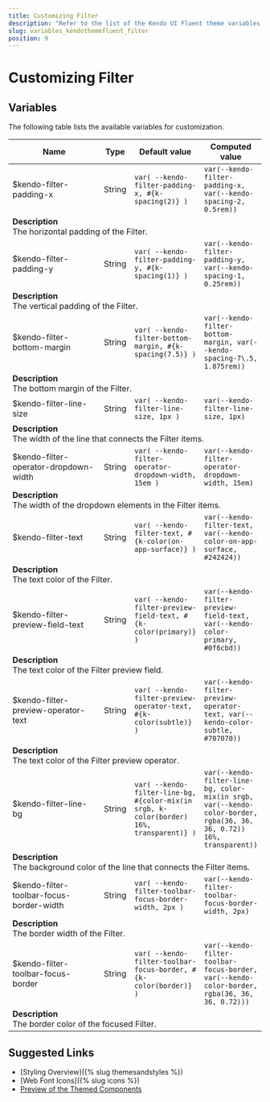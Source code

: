 ```yaml
---
title: Customizing Filter
description: "Refer to the list of the Kendo UI Fluent theme variables available for customization."
slug: variables_kendothemefluent_filter
position: 9
---
```


# Customizing Filter

## Variables

The following table lists the available variables for customization.

<table class="theme-variables">
    <colgroup>
    <col style="width: 200px; white-space:nowrap;" />
    <col />
    <col />
    <col />
</colgroup>
<thead>
    <tr>
        <th>Name</th>
        <th>Type</th>
        <th>Default value</th>
        <th>Computed value</th>
    </tr>
</thead>
<tbody>
        <tr>
    <td>$kendo-filter-padding-x</td>
    <td>String</td>
    <td><code>var( --kendo-filter-padding-x, #{k-spacing(2)} )</code></td>
    <td><code>var(--kendo-filter-padding-x, var(--kendo-spacing-2, 0.5rem))</code></td>
</tr>
<tr>
    <td colspan="4" class="theme-variables-description-container"><div><b>Description</b><div class="theme-variables-description">The horizontal padding of the Filter.</div></div>
    </td>
</tr>
<tr>
    <td>$kendo-filter-padding-y</td>
    <td>String</td>
    <td><code>var( --kendo-filter-padding-y, #{k-spacing(1)} )</code></td>
    <td><code>var(--kendo-filter-padding-y, var(--kendo-spacing-1, 0.25rem))</code></td>
</tr>
<tr>
    <td colspan="4" class="theme-variables-description-container"><div><b>Description</b><div class="theme-variables-description">The vertical padding of the Filter.</div></div>
    </td>
</tr>
<tr>
    <td>$kendo-filter-bottom-margin</td>
    <td>String</td>
    <td><code>var( --kendo-filter-bottom-margin, #{k-spacing(7.5)} )</code></td>
    <td><code>var(--kendo-filter-bottom-margin, var(--kendo-spacing-7\.5, 1.875rem))</code></td>
</tr>
<tr>
    <td colspan="4" class="theme-variables-description-container"><div><b>Description</b><div class="theme-variables-description">The bottom margin of the Filter.</div></div>
    </td>
</tr>
<tr>
    <td>$kendo-filter-line-size</td>
    <td>String</td>
    <td><code>var( --kendo-filter-line-size, 1px )</code></td>
    <td><code>var(--kendo-filter-line-size, 1px)</code></td>
</tr>
<tr>
    <td colspan="4" class="theme-variables-description-container"><div><b>Description</b><div class="theme-variables-description">The width of the line that connects the Filter items.</div></div>
    </td>
</tr>
<tr>
    <td>$kendo-filter-operator-dropdown-width</td>
    <td>String</td>
    <td><code>var( --kendo-filter-operator-dropdown-width, 15em )</code></td>
    <td><code>var(--kendo-filter-operator-dropdown-width, 15em)</code></td>
</tr>
<tr>
    <td colspan="4" class="theme-variables-description-container"><div><b>Description</b><div class="theme-variables-description">The width of the dropdown elements in the Filter items.</div></div>
    </td>
</tr>
<tr>
    <td>$kendo-filter-text</td>
    <td>String</td>
    <td><code>var( --kendo-filter-text, #{k-color(on-app-surface)} )</code></td>
    <td><code>var(--kendo-filter-text, var(--kendo-color-on-app-surface, #242424))</code></td>
</tr>
<tr>
    <td colspan="4" class="theme-variables-description-container"><div><b>Description</b><div class="theme-variables-description">The text color of the Filter.</div></div>
    </td>
</tr>
<tr>
    <td>$kendo-filter-preview-field-text</td>
    <td>String</td>
    <td><code>var( --kendo-filter-preview-field-text, #{k-color(primary)} )</code></td>
    <td><code>var(--kendo-filter-preview-field-text, var(--kendo-color-primary, #0f6cbd))</code></td>
</tr>
<tr>
    <td colspan="4" class="theme-variables-description-container"><div><b>Description</b><div class="theme-variables-description">The text color of the Filter preview field.</div></div>
    </td>
</tr>
<tr>
    <td>$kendo-filter-preview-operator-text</td>
    <td>String</td>
    <td><code>var( --kendo-filter-preview-operator-text, #{k-color(subtle)} )</code></td>
    <td><code>var(--kendo-filter-preview-operator-text, var(--kendo-color-subtle, #707070))</code></td>
</tr>
<tr>
    <td colspan="4" class="theme-variables-description-container"><div><b>Description</b><div class="theme-variables-description">The text color of the Filter preview operator.</div></div>
    </td>
</tr>
<tr>
    <td>$kendo-filter-line-bg</td>
    <td>String</td>
    <td><code>var( --kendo-filter-line-bg, #{color-mix(in srgb, k-color(border) 16%, transparent)} )</code></td>
    <td><code>var(--kendo-filter-line-bg, color-mix(in srgb, var(--kendo-color-border, rgba(36, 36, 36, 0.72)) 16%, transparent))</code></td>
</tr>
<tr>
    <td colspan="4" class="theme-variables-description-container"><div><b>Description</b><div class="theme-variables-description">The background color of the line that connects the Filter items.</div></div>
    </td>
</tr>
<tr>
    <td>$kendo-filter-toolbar-focus-border-width</td>
    <td>String</td>
    <td><code>var( --kendo-filter-toolbar-focus-border-width, 2px )</code></td>
    <td><code>var(--kendo-filter-toolbar-focus-border-width, 2px)</code></td>
</tr>
<tr>
    <td colspan="4" class="theme-variables-description-container"><div><b>Description</b><div class="theme-variables-description">The border width of the Filter.</div></div>
    </td>
</tr>
<tr>
    <td>$kendo-filter-toolbar-focus-border</td>
    <td>String</td>
    <td><code>var( --kendo-filter-toolbar-focus-border, #{k-color(border)} )</code></td>
    <td><code>var(--kendo-filter-toolbar-focus-border, var(--kendo-color-border, rgba(36, 36, 36, 0.72)))</code></td>
</tr>
<tr>
    <td colspan="4" class="theme-variables-description-container"><div><b>Description</b><div class="theme-variables-description">The border color of the focused Filter.</div></div>
    </td>
</tr>
</tbody>
</table>

## Suggested Links

* [Styling Overview]({% slug themesandstyles %})
* [Web Font Icons]({% slug icons %})
* [Preview of the Themed Components](../)

